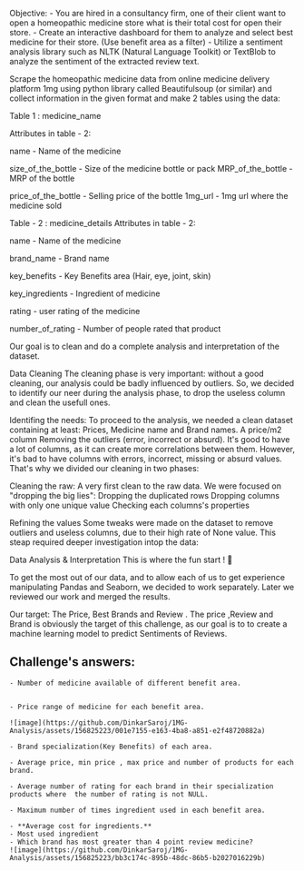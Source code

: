 Objective:
         - You are hired in a consultancy firm, one of their client want to open a homeopathic medicine store what is their total cost 
           for open their store.
         -  Create an interactive dashboard for them to analyze and select best medicine for their store. (Use benefit area as a filter)
         - Utilize a sentiment analysis library such as NLTK (Natural Language Toolkit) or TextBlob to analyze the sentiment of the 
            extracted review text.

Scrape the homeopathic medicine data from online medicine delivery platform 1mg using python library called Beautifulsoup (or similar) and collect information in the given format and make 2 tables using the data:
 
Table 1 : medicine_name


Attributes in table - 2:

name - Name of the medicine

size_of_the_bottle - Size of the medicine bottle or pack MRP_of_the_bottle - MRP of the bottle

price_of_the_bottle - Selling price of the bottle 1mg_url - 1mg url where the medicine sold

Table - 2 : medicine_details
Attributes in table - 2:

name - Name of the medicine

brand_name - Brand name

key_benefits - Key Benefits area (Hair, eye, joint, skin)

key_ingredients - Ingredient of medicine

rating - user rating of the medicine

number_of_rating - Number of people rated that product

Our goal is to clean and do a complete analysis and interpretation of the dataset. 

Data Cleaning
The cleaning phase is very important: without a good cleaning, our analysis could be badly influenced by outliers. So,
we decided to identify our neer during the analysis phase, to drop the useless column and clean the usefull ones.

Identifing the needs:
To proceed to the analysis, we needed a clean dataset containing at least:
Prices, Medicine name  and Brand names.
A price/m2 column
Removing the outliers (error, incorrect or absurd).
It's good to have a lot of columns, as it can create more correlations between them. However, it's bad to have columns with errors,
incorrect, missing or absurd values. That's why we divided our cleaning in two phases:

Cleaning the raw:
A very first clean to the raw data. We were focused on "dropping the big lies":
Dropping the duplicated rows
Dropping columns with only one unique value
Checking each columns's properties


Refining the values
Some tweaks were made on the dataset to remove outliers and useless columns, due to their high rate of None value. This steap required deeper investigation intop the data:

 Data Analysis & Interpretation
This is where the fun start ! 🥳


To get the most out of our data, and to allow each of us to get experience manipulating Pandas and Seaborn, we decided to work separately.
Later we reviewed our work and merged the results.

Our target: The Price,  Best Brands and Review .
The price ,Review and Brand is obviously the target of this challenge, as our goal is to to create a machine learning model to predict Sentiments of Reviews.

Challenge's answers:
- 
    - Number of medicine available of different benefit area.
   
   
    - Price range of medicine for each benefit area.
   
    ![image](https://github.com/DinkarSaroj/1MG-Analysis/assets/156825223/001e7155-e163-4ba8-a851-e2f48720882a)

    - Brand specialization(Key Benefits) of each area.
    
    - Average price, min price , max price and number of products for each brand.
    
    - Average number of rating for each brand in their specialization products where  the number of rating is not NULL.
    
    - Maximum number of times ingredient used in each benefit area.
    
    - **Average cost for ingredients.**
    - Most used ingredient
    - Which brand has most greater than 4 point review medicine?
    ![image](https://github.com/DinkarSaroj/1MG-Analysis/assets/156825223/bb3c174c-895b-48dc-86b5-b2027016229b)

